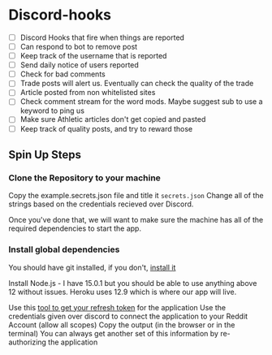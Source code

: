 # Discord-hooks

- [ ] Discord Hooks that fire when things are reported
- [ ] Can respond to bot to remove post
- [ ] Keep track of the username that is reported
- [ ] Send daily notice of users reported
- [ ] Check for bad comments
- [ ] Trade posts will alert us. Eventually can check the quality of the trade
- [ ] Article posted from non whitelisted sites
- [ ] Check comment stream for the word mods. Maybe suggest sub to use a keyword to ping us
- [ ] Make sure Athletic articles don't get copied and pasted
- [ ] Keep track of quality posts, and try to reward those

## Spin Up Steps

### Clone the Repository to your machine

Copy the example.secrets.json file and title it `secrets.json`
Change all of the strings based on the credentials recieved over Discord.

Once you've done that, we will want to make sure the machine has all of the required dependencies to start the app.

### Install global dependencies

You should have git installed, if you don't, [install it](https://www.atlassian.com/git/tutorials/install-git)

Install Node.js - I have 15.0.1 but you should be able to use anything above 12 without issues. Heroku uses 12.9 which is where our app will live.

Use this [tool to get your refresh token](https://github.com/not-an-aardvark/reddit-oauth-helper) for the application
Use the credentials given over discord to connect the application to your Reddit Account (allow all scopes)
Copy the output (in the browser or in the terminal)
You can always get another set of this information by re-authorizing the application
